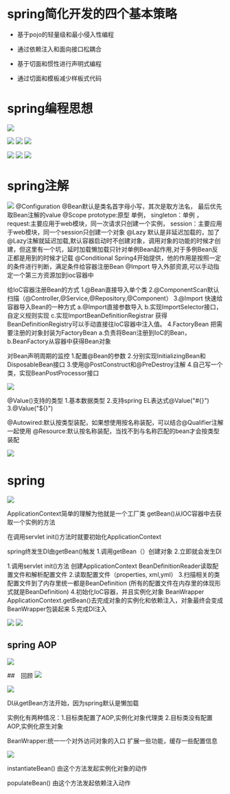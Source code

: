 # spring简化开发的四个基本策略

- 基于pojo的轻量级和最小侵入性编程

- 通过依赖注入和面向接口松耦合

- 基于切面和惯性进行声明式编程

- 通过切面和模板减少样板式代码

# spring编程思想

![](https://image.devilwst.top/imgs/2023/11/2146ea2c8608568d.png)

![](https://image.devilwst.top/imgs/2023/11/a12c09fe5344a131.png)
![](https://image.devilwst.top/imgs/2023/11/e8f7c6e4403769b3.png)
![](https://image.devilwst.top/imgs/2023/11/4cd00567ab2da32e.png)

![](https://image.devilwst.top/imgs/2023/11/27bb8a4cf5155900.png)
![](https://image.devilwst.top/imgs/2023/11/eb2351374c3ade19.png)
![](https://image.devilwst.top/imgs/2023/11/7462e61a6a39af1c.png)

# spring注解
![](https://image.devilwst.top/imgs/2023/11/d8c309f8f60bc33e.png)
@Configuration @Bean默认是类名首字母小写，其次是取方法名， 最后优先取Bean注解的value
@Scope prototype:原型 单例， singleton：单例  ，request:主要应用于web模块，同一次请求只创建一个实例， session：主要应用于web模块，同一个session只创建一个对象
@Lazy 默认是非延迟加载的，加了@Lazy注解就延迟加载,默认容器启动时不创建对象，调用对象的功能的时候才创建，但这里有一个坑，延时加载懒加载只针对单例Bean起作用,对于多例Bean反正都是用到的时候才记载
@Conditional Spring4开始提供，他的作用是按照一定的条件进行判断，满足条件给容器注册Bean
@Import 导入外部资源,可以手动指定一个第三方资源加到ioc容器中


给IoC容器注册Bean的方式
1.@Bean直接导入单个类
2.@ComponentScan默认扫描（@Controller,@Service,@Repository,@Component）
3.@Import 快速给容器导入Bean的一种方式 a.@Import直接参数导入 b.实现ImportSelector接口，自定义规则实现 c.实现ImportBeanDefinitionRegistrar 获得BeanDefinitionRegistry可以手动直接往IoC容器中注入值。
4.FactoryBean 把需要注册的对象封装为FactoryBean a.负责将Bean注册到IoC的Bean， b.BeanFactory从容器中获得Bean对象

对Bean声明周期的监控
1.配置@Bean的参数
2.分别实现InitializingBean和DisposableBean接口
3.使用@PostConstruct和@PreDestroy注解
4.自己写一个类，实现BeanPostProcessor接口

![](https://image.devilwst.top/imgs/2023/11/3ebd5b4caceef65e.png)

@Value()支持的类型
1.基本数据类型
2.支持spring EL表达式@Value("#{}")   
3.@Value("${}")

@Autowired:默认按类型装配，如果想使用按名称装配，可以结合@Qualifier注解一起使用
@Resource:默认按名称装配，当找不到与名称匹配的bean才会按类型装配


![](https://image.devilwst.top/imgs/2023/11/4a1b22ede8f61525.png)


# spring
![](https://image.devilwst.top/imgs/2023/11/0d58a2fd7192c2ae.png)

ApplicationContext简单的理解为他就是一个工厂类
getBean()从IOC容器中去获取一个实例的方法

在调用servlet init()方法时就要初始化ApplicationContext

spring终发生DI由getBean()触发
1.调用getBean（）创建对象
2.立即就会发生DI

1.调用servlet init()方法
    创建ApplicationContext
    BeanDefinitionReader读取配置文件和解析配置文件
2.读取配置文件（properties, xml,yml）
3.扫描相关的类  配置文件到了内存里统一都是BeanDefinition  (所有的配置文件在内存里的体现形式就是BeanDefinition)
4.初始化IoC容器，并且实例化对象   BeanWrapper
    ApplicationContext.getBean()去完成对象的实例化和依赖注入，对象最终会变成BeanWrapper包装起来
5.完成DI注入

![](https://image.devilwst.top/imgs/2023/11/22b91f7f14561d23.png)
![](https://image.devilwst.top/imgs/2023/11/1df3c248c1513690.png)


## spring AOP
![](https://image.devilwst.top/imgs/2023/11/2953137d08707191.png)

##　回顾
![](https://image.devilwst.top/imgs/2023/11/667c8b0d37eeded8.png)

![](https://image.devilwst.top/imgs/2023/11/0f3db48e760c21e3.png)

DI从getBean方法开始，因为spring默认是懒加载

实例化有两种情况：1.目标类配置了AOP,实例化对象代理类 2.目标类没有配置AOP,实例化原生对象

BeanWrapper:统一一个对外访问对象的入口
扩展一些功能，缓存一些配置信息

![](https://image.devilwst.top/imgs/2023/11/bf1a403ec492c01f.png)

instantiateBean() 由这个方法发起实例化对象的动作

populateBean() 由这个方法发起依赖注入动作

